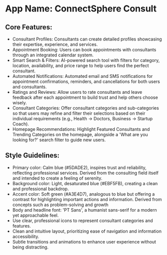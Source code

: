 # **App Name**: ConnectSphere Consult

## Core Features:

- Consultant Profiles: Consultants can create detailed profiles showcasing their expertise, experience, and services.
- Appointment Booking: Users can book appointments with consultants through an integrated calendar system.
- Smart Search & Filters: AI-powered search tool with filters for category, location, availability, and price range to help users find the perfect consultant.
- Automated Notifications: Automated email and SMS notifications for appointment confirmations, reminders, and cancellations for both users and consultants.
- Ratings and Reviews: Allow users to rate consultants and leave feedback after each appointment to build trust and help others choose wisely.
- Consultant Categories: Offer consultant categories and sub-categories so that users may refine and filter their selections based on their individual requirements (e.g., Health -> Doctors, Business -> Startup Coach).
- Homepage Recommendations: Highlight Featured Consultants and Trending Categories on the homepage, alongside a 'What are you looking for?' search filter to guide new users.

## Style Guidelines:

- Primary color: Calm blue (#5DADE2), inspires trust and reliability, reflecting professional services. Derived from the consulting field itself and intended to create a feeling of serenity.
- Background color: Light, desaturated blue (#EBF5FB), creating a clean and professional backdrop.
- Accent color: Soft green (#A3E4D7), analogous to blue but offering a contrast for highlighting important actions and information. Derived from concepts such as problem-solving and growth
- Body and headline font: 'PT Sans', a humanist sans-serif for a modern yet approachable feel.
- Use clear, professional icons to represent consultant categories and features.
- Clean and intuitive layout, prioritizing ease of navigation and information accessibility.
- Subtle transitions and animations to enhance user experience without being distracting.